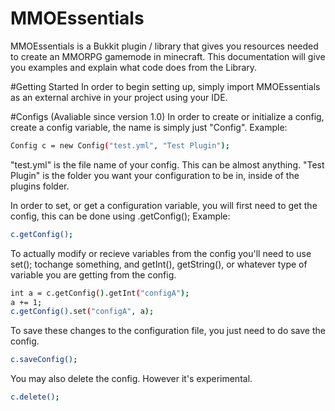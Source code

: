 # MMOEssentials
MMOEssentials is a Bukkit plugin / library that gives you resources needed to create an MMORPG gamemode in minecraft.
This documentation will give you examples and explain what code does from the Library.

#Getting Started
In order to begin setting up, simply import MMOEssentials as an external archive in your project using your IDE.

#Configs (Avaliable since version 1.0)
In order to create or initialize a config, create a config variable, the name is simply just "Config". Example:
```sh
Config c = new Config("test.yml", "Test Plugin");
```
"test.yml" is the file name of your config. This can be almost anything.
"Test Plugin" is the folder you want your configuration to be in, inside of the plugins folder.

In order to set, or get a configuration variable, you will first need to get the config, this can be done using .getConfig(); Example:
```sh
c.getConfig();
```
To actually modify or recieve variables from the config you'll need to use set(); tochange something, and getInt(), getString(), or whatever type of variable you are getting from the config.
```sh
int a = c.getConfig().getInt("configA");
a += 1;
c.getConfig().set("configA", a);
```
To save these changes to the configuration file, you just need to do save the config.
```sh
c.saveConfig();
```
You may also delete the config. However it's experimental.
```sh
c.delete();
```
